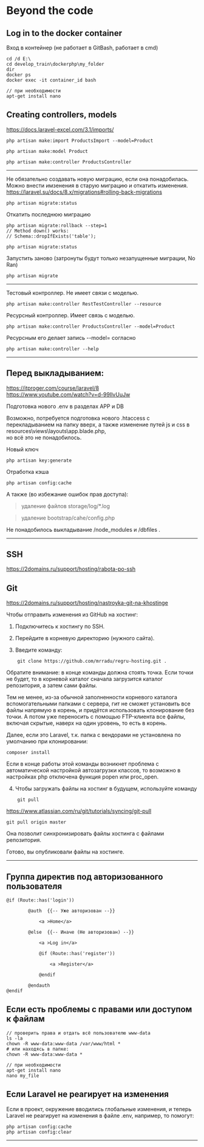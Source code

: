 # Beyond the code

## Log in to the docker container

Вход в контейнер (не работает в GitBash, работает в cmd)

    cd /d E:\
    cd develop_train\dockerphp\my_folder
    dir
    docker ps
    docker exec -it container_id bash

    // при необходимости
    apt-get install nano


## Creating controllers, models

https://docs.laravel-excel.com/3.1/imports/

    php artisan make:import ProductsImport --model=Product

    php artisan make:model Product

    php artisan make:controller ProductsController

---

Не обязательно создавать новую миграцию, если она понадобилась.
Можно внести имзенения в старую миграцию и откатить изменения.  
https://laravel.su/docs/8.x/migrations#rolling-back-migrations

    php artisan migrate:status

Откатить последнюю миграцию

    php artisan migrate:rollback --step=1
    // Method down() works:
    // Schema::dropIfExists('table');

    php artisan migrate:status

Запустить заново (затронуты будут только незапущенные миграции, No Ran)

    php artisan migrate

---

Тестовый контроллер. Не имеет связи с моделью.

    php artisan make:controller RestTestController --resource

Ресурсный контроллер. Имеет связь с моделью.

    php artisan make:controller ProductsController --model=Product

Ресурсным его делает запись --model= согласно 

    php artisan make:controller --help

---

## Перед выкладыванием: 

https://itproger.com/course/laravel/8  
https://www.youtube.com/watch?v=d-99IlvUuJw

Подготовка нового .env в разделах APP и DB

Возможно, потребуется подготовка нового .htaccess с перекладыванием на папку вверх, а также изменение путей js и css в resources\views\layouts\app.blade.php,  
но всё это не понадобилось.

Новый ключ

    php artisan key:generate

Отработка кэша

    php artisan config:cache

А также (во избежание ошибок прав доступа):

> удаление файлов storage/log/*.log

> удаление bootstrap/cahe/config.php

Не понадобилось выкладывание /node_modules и /dbfiles .

---

## SSH

https://2domains.ru/support/hosting/rabota-po-ssh


## Git

https://2domains.ru/support/hosting/nastroyka-git-na-khostinge

Чтобы отправить изменения из GitHub на хостинг:

1. Подключитесь к хостингу по SSH.

2. Перейдите в корневую директорию (нужного сайта).

3. Введите команду:
```
    git clone https://github.com/mrradu/regru-hosting.git .
```

Обратите внимание: в конце команды должна стоять точка. Если точки не будет, то в корневой каталог сначала загрузится каталог репозитория, а затем сами файлы.

Тем не менее, из-за обычной заполненности корневого каталога вспомогательными папками с сервера, гит не сможет установить все файлы напрямую в корень, и придётся использовать клонирование без точки. А потом уже переносить с помощью FTP-клиента все файлы, включая скрытые, наверх на один уровень, то есть в корень.

Далее, если это Laravel, т.к. папка с вендорами не установлена по умолчанию при клонировании:

    composer install

Если в конце работы этой команды возникнет проблема с автоматической настройкой автозагрузки классов, то возможно в настройках php отключена функция popen или proc_open.

4. Чтобы загружать файлы на хостинг в будущем, используйте команду 
```
    git pull 
```

https://www.atlassian.com/ru/git/tutorials/syncing/git-pull

    git pull origin master
    
Она позволит синхронизировать файлы хостинга с файлами репозитория.

Готово, вы опубликовали файлы на хостинге.

---

## Группа директив под авторизованного пользователя

```
@if (Route::has('login'))
                
        @auth  {{-- Уже авторизован --}}

            <a >Home</a>

        @else  {{-- Иначе (Не авторизован) --}}

            <a >Log in</a>

            @if (Route::has('register'))

                <a >Register</a>
            
            @endif

        @endauth                
@endif
```

## Если есть проблемы с правами или доступом к файлам

    // проверить права и отдать всё пользователю www-data  
    ls -la    
    chown -R www-data:www-data /var/www/html *
    # или находясь в папке:
    chown -R www-data:www-data *

    // при необходимости
    apt-get install nano
    nano my_file

## Если Laravel не реагирует на изменения

Если в проект, окружение вводились глобальные изменения, и теперь Laravel не реагирует на изменения в файле .env, например, то помогут:

    php artisan config:cache
    php artisan config:clear

---






